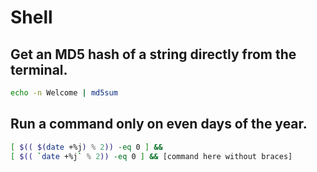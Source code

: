 # **Shell**

## Get an MD5 hash of a string directly from the terminal.
```sh
echo -n Welcome | md5sum
```

## Run a command only on even days of the year.
```sh
[ $(( $(date +%j) % 2)) -eq 0 ] &&
[ $(( `date +%j` % 2)) -eq 0 ] && [command here without braces]
```
